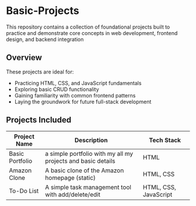 # Basic-Projects
This repository contains a collection of foundational projects built to practice and demonstrate core concepts in web development, frontend design, and backend integration


##  Overview
These projects are ideal for:
- Practicing HTML, CSS, and JavaScript fundamentals
- Exploring basic CRUD functionality
- Gaining familiarity with common frontend patterns
- Laying the groundwork for future full-stack development


##  Projects Included

| Project Name        | Description                                                    | Tech Stack              |
|---------------------|----------------------------------------------------------------|-------------------------|
| Basic Portfolio     | a simple portfolio with my all my projects  and basic details  | HTML                    |
| Amazon Clone        | A basic clone of the Amazon homepage (static)                  | HTML, CSS               |
| To-Do List          | A simple task management tool with add/delete/edit             | HTML, CSS, JavaScript   |
